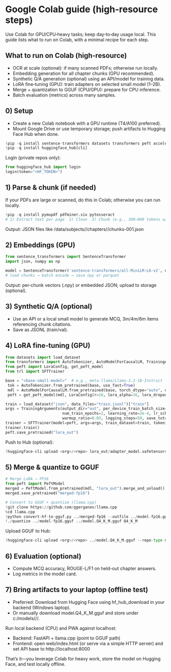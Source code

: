# Google Colab guide (high‑resource steps)

Use Colab for GPU/CPU‑heavy tasks; keep day‑to‑day usage local. This guide lists what to run on Colab, with a minimal recipe for each step.

## What to run on Colab (high‑resource)
- OCR at scale (optional): if many scanned PDFs; otherwise run locally.
- Embedding generation for all chapter chunks (GPU recommended).
- Synthetic Q/A generation (optional) using an API/model for training data.
- LoRA fine‑tuning (GPU): train adapters on selected small model (1–2B).
- Merge + quantization to GGUF (CPU/GPU): prepare for CPU inference.
- Batch evaluation (metrics) across many samples.

## 0) Setup
- Create a new Colab notebook with a GPU runtime (T4/A100 preferred).
- Mount Google Drive or use temporary storage; push artifacts to Hugging Face Hub when done.

```python
!pip -q install sentence-transformers datasets transformers peft accelerate bitsandbytes
!pip -q install huggingface_hub[cli]
```

Login (private repos only):
```python
from huggingface_hub import login
login(token="<HF_TOKEN>")
```

## 1) Parse & chunk (if needed)
If your PDFs are large or scanned, do this in Colab; otherwise you can run locally.

```python
!pip -q install pymupdf pdfminer.six pytesseract
# 1) Extract text per page  2) Clean  3) Chunk (e.g., 300–800 tokens w/ overlap)
```

Output: JSON files like /data/subjects/<subject>/chapters/<chapter>/chunks-001.json

## 2) Embeddings (GPU)
```python
from sentence_transformers import SentenceTransformer
import json, numpy as np

model = SentenceTransformer('sentence-transformers/all-MiniLM-L6-v2', device='cuda')
# load chunks → batch encode → save npy or parquet
```

Output: per‑chunk vectors (.npy) or embedded JSON; upload to storage (optional).

## 3) Synthetic Q/A (optional)
- Use an API or a local small model to generate MCQ, 3m/4m/6m items referencing chunk citations.
- Save as JSONL (train/val).

## 4) LoRA fine‑tuning (GPU)
```python
from datasets import load_dataset
from transformers import AutoTokenizer, AutoModelForCausalLM, TrainingArguments
from peft import LoraConfig, get_peft_model
from trl import SFTTrainer

base = "<base-small-model>"  # e.g., meta-llama/Llama-3.2-1B-Instruct
 tok = AutoTokenizer.from_pretrained(base, use_fast=True)
 mdl = AutoModelForCausalLM.from_pretrained(base, torch_dtype="auto", device_map="auto")
 peft = get_peft_model(mdl, LoraConfig(r=16, lora_alpha=16, lora_dropout=0.05, target_modules=["q_proj","v_proj"]))

train = load_dataset("json", data_files="train.jsonl")["train"]
args = TrainingArguments(output_dir="out", per_device_train_batch_size=4, gradient_accumulation_steps=4,
                         num_train_epochs=2, learning_rate=2e-4, lr_scheduler_type="cosine",
                         warmup_ratio=0.03, logging_steps=50, save_total_limit=2)
trainer = SFTTrainer(model=peft, args=args, train_dataset=train, tokenizer=tok, max_seq_length=1024)
trainer.train()
peft.save_pretrained("lora_out")
```

Push to Hub (optional):
```python
!huggingface-cli upload <org>/<repo> lora_out/adapter_model.safetensors lora_out/adapter_config.json --repo-type model
```

## 5) Merge & quantize to GGUF
```python
# Merge LoRA → FP16
from peft import PeftModel
merged = PeftModel.from_pretrained(mdl, "lora_out").merge_and_unload()
merged.save_pretrained("merged-fp16")

# Convert to GGUF + quantize (llama.cpp)
!git clone https://github.com/ggerganov/llama.cpp
%cd llama.cpp
!python convert-hf-to-gguf.py ../merged-fp16 --outfile ../model-fp16.gguf
!./quantize ../model-fp16.gguf ../model.Q4_K_M.gguf Q4_K_M
```

Upload GGUF to Hub:
```python
!huggingface-cli upload <org>/<repo> ../model.Q4_K_M.gguf --repo-type model --revision v0.1.0
```

## 6) Evaluation (optional)
- Compute MCQ accuracy, ROUGE-L/F1 on held-out chapter answers.
- Log metrics in the model card.

## 7) Bring artifacts to your laptop (offline test)
- Preferred: Download from Hugging Face using hf_hub_download in your backend (Windows laptop).
- Or manually download model.Q4_K_M.gguf and store under c:/models/<id>/<version>/.

Run local backend (CPU) and PWA against localhost:
- Backend: FastAPI + llama.cpp (point to GGUF path)
- Frontend: open web/index.html (or serve via a simple HTTP server) and set API base to http://localhost:8000

That’s it—you leverage Colab for heavy work, store the model on Hugging Face, and test locally offline.
